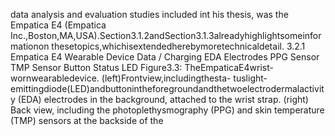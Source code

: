 data analysis and evaluation studies included int his thesis, was the Empatica E4 (Empatica
Inc.,Boston,MA,USA).Section3.1.2andSection3.1.3alreadyhighlightsomeinformationon
thesetopics,whichisextendedherebymoretechnicaldetail.
3.2.1 Empatica E4 Wearable Device
Data / Charging
EDA Electrodes
PPG Sensor
TMP Sensor
Button
Status LED
Figure3.3: TheEmpaticaE4wrist-wornwearabledevice. (left)Frontview,includingthesta-
tuslight-emittingdiode(LED)andbuttonintheforegroundandthetwoelectrodermalactivity
(EDA) electrodes in the background, attached to the wrist strap. (right) Back view, including
the photoplethysmography (PPG) and skin temperature (TMP) sensors at the backside of the